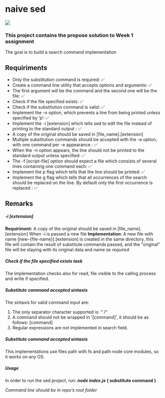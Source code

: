 # naive sed

![](https://i2.wp.com/www.complexsql.com/wp-content/uploads/2018/06/SED.png?ssl=1)

### **This project contains the propose solution to Week 1 assignment**
The goal is to build a search command implementation

## Requiriments

- Only the substitution command is required: ✅
- Create a command line utility that accepts options and arguments: ✅
- The first argument will be the command and the second one will be the file: ✅
- Check if the file specified exists: ✅
- Check if the substitution command is valid: ✅
- Implement the -n option, which prevents a line from being printed unless specified by ‘p’: ✅
- Implement the -i [extension] which tells sed to edit the file instead of printing to the standard output : ✅
- A copy of the original should be saved in [file_name].[extension]
- Multiple substitution commands should be accepted with the -e option, with one command per -e appearance : ✅
- When the -n option appears, the line should not be printed to the standard output unless specified: ✅
- The -f [script-file] option should expect a file which consists of several lines containing one command each: ✅
- Implement the p flag which tells that the line should be printed: ✅
- Implement the g flag which tells that all occurrences of the search should be replaced on the line. By default only the first occurrence is replaced : ✅

## Remarks

##### -i [extension]

**Requiriment:** A copy of the original should be saved in [file_name].[extension]
When -i is passed a new file
**Implementation**: A new file with name [new-{file-name}].[extension] is created in the same directory, this file will contain the result of substitute commands passed, and the "original" file will be staying with its original data and name _as required_

##### Check if the file specified exists task

The implementation checks also for read, file visible to the calling process and write if specified.

##### Substitute command accepted sintaxis

The sintaxis for valid command input are:

1. The only separator character supported is: " /"
2. A command should not be wrapped in '[command]', it should be as follows: [command]
3. Regular expressions are not implemented in search field.

##### Substitute command accepted sintaxis

This implementations use files path with fs and path node core modules, so it works on any OS.

##### Usage

In order to run the sed project, run: ***node index.js* { substitute command }**

_Command line should be in repo's root folder_


